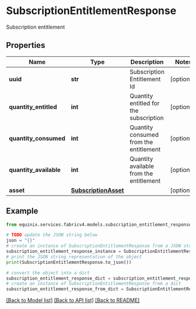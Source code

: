 # SubscriptionEntitlementResponse

Subscription entitlement

## Properties

Name | Type | Description | Notes
------------ | ------------- | ------------- | -------------
**uuid** | **str** | Subscription Entitlement Id | [optional] 
**quantity_entitled** | **int** | Quantity entitled for the subscription | [optional] 
**quantity_consumed** | **int** | Quantity consumed from the entitlement | [optional] 
**quantity_available** | **int** | Quantity available from the entitlement | [optional] 
**asset** | [**SubscriptionAsset**](SubscriptionAsset.md) |  | [optional] 

## Example

```python
from equinix.services.fabricv4.models.subscription_entitlement_response import SubscriptionEntitlementResponse

# TODO update the JSON string below
json = "{}"
# create an instance of SubscriptionEntitlementResponse from a JSON string
subscription_entitlement_response_instance = SubscriptionEntitlementResponse.from_json(json)
# print the JSON string representation of the object
print(SubscriptionEntitlementResponse.to_json())

# convert the object into a dict
subscription_entitlement_response_dict = subscription_entitlement_response_instance.to_dict()
# create an instance of SubscriptionEntitlementResponse from a dict
subscription_entitlement_response_from_dict = SubscriptionEntitlementResponse.from_dict(subscription_entitlement_response_dict)
```
[[Back to Model list]](../README.md#documentation-for-models) [[Back to API list]](../README.md#documentation-for-api-endpoints) [[Back to README]](../README.md)


